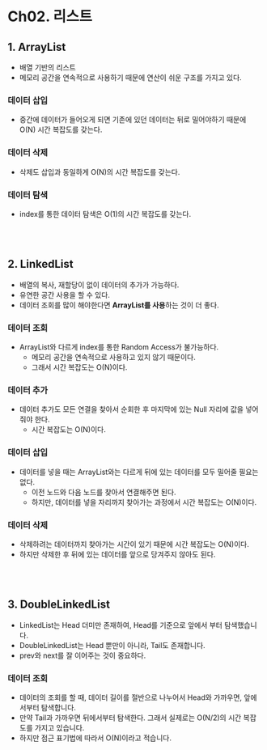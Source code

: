 # Ch02. 리스트

## 1. ArrayList
- 배열 기반의 리스트
- 메모리 공간을 연속적으로 사용하기 때문에 연산이 쉬운 구조를 가지고 있다.

### 데이터 삽입
- 중간에 데이터가 들어오게 되면 기존에 있던 데이터는 뒤로 밀어야하기 때문에 O(N) 시간 복잡도를 갖는다.

### 데이터 삭제
- 삭제도 삽입과 동일하게 O(N)의 시간 복잡도를 갖는다.

### 데이터 탐색
- index를 통한 데이터 탐색은 O(1)의 시간 복잡도를 갖는다.

<br><br>

## 2. LinkedList
- 배열의 복사, 재할당이 없이 데이터의 추가가 가능하다.
- 유연한 공간 사용을 할 수 있다.
- 데이터 조회를 많이 해야한다면 **ArrayList를 사용**하는 것이 더 좋다.

### 데이터 조회
- ArrayList와 다르게 index를 통한 Random Access가 불가능하다.
  - 메모리 공간을 연속적으로 사용하고 있지 않기 때문이다.
  - 그래서 시간 복잡도는 O(N)이다.

### 데이터 추가
- 데이터 추가도 모든 연결을 찾아서 순회한 후 마지막에 있는 Null 자리에 값을 넣어줘야 한다.
  - 시간 복잡도는 O(N)이다.

### 데이터 삽입
- 데이터를 넣을 때는 ArrayList와는 다르게 뒤에 있는 데이터를 모두 밀어줄 필요는 없다.
  - 이전 노드와 다음 노드를 찾아서 연결해주면 된다.
  - 하지만, 데이터를 넣을 자리까지 찾아가는 과정에서 시간 복잡도는 O(N)이다.

### 데이터 삭제
- 삭제하려는 데이터까지 찾아가는 시간이 있기 때문에 시간 복잡도는 O(N)이다.
- 하지만 삭제한 후 뒤에 있는 데이터를 앞으로 당겨주지 않아도 된다.


<br><br>

## 3. DoubleLinkedList
- LinkedList는 Head 더미만 존재하여, Head를 기준으로 앞에서 부터 탐색했습니다.
- DoubleLinkedList는 Head 뿐만이 아니라, Tail도 존재합니다.
- prev와 next를 잘 이어주는 것이 중요하다.

### 데이터 조회
- 데이터의 조회를 할 때, 데이터 길이를 절반으로 나누어서 Head와 가까우면, 앞에서부터 탐색합니다.
- 만약 Tail과 가까우면 뒤에서부터 탐색한다. 그래서 실제로는 O(N/2)의 시간 복잡도를 가지고 있습니다.
- 하지만 점근 표기법에 따라서 O(N)이라고 적습니다.